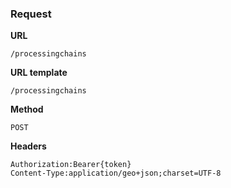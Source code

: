 ### Request

**URL**

`/processingchains`

**URL template**

`/processingchains`

**Method**

`POST`

**Headers**

`Authorization:Bearer{token}`  
`Content-Type:application/geo+json;charset=UTF-8`  

